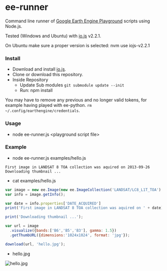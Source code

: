 # ee-runner

Command line runner of [Google Earth Engine Playground](https://ee-api.appspot.com/) scripts using Node.js.

Tested (Windows and Ubuntu) with [io.js](https://iojs.org) v2.2.1.

On Ubuntu make sure a proper version is selected: nvm use iojs-v2.2.1

### Install

* Download and install [io.js](https://iojs.org).
* Clone or download this repository.
* Inside Repository
  * Update Sub modules ```git submodule update --init```
  * Run: npm install

You may have to remove any previous and no longer valid tokens, for example having played with ee-python.
```rm ~/.config/earthengine/credentials```.

### Usage
* node ee-runner.js \<playground script file\>

### Example

* node ee-runner.js examples/hello.js

```
First image in LANDSAT 8 TOA collection was aquired on 2013-09-26
Downloading thumbnail ...
```

* cat examples/hello.js

```javascript
var image = new ee.Image(new ee.ImageCollection('LANDSAT/LC8_L1T_TOA').first());
var info = image.getInfo();

var date = info.properties['DATE_ACQUIRED']
print('First image in LANDSAT 8 TOA collection was aquired on ' + date);

print('Downloading thumbnail ...');

var url = image
  .visualize({bands:['B6','B5','B3'], gamma: 1.5})
  .getThumbURL({dimensions:'1024x1024', format: 'jpg'});

download(url, 'hello.jpg');

```

* hello.jpg

![hello.jpg](https://github.com/gena/ee-runner/blob/master/examples/hello.jpg?raw=true "Result")
